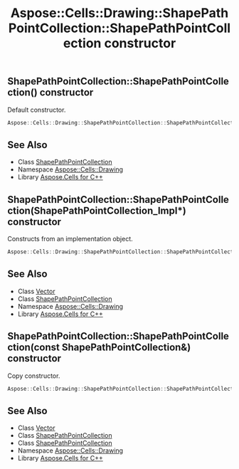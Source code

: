 ﻿---
title: Aspose::Cells::Drawing::ShapePathPointCollection::ShapePathPointCollection constructor
linktitle: ShapePathPointCollection
second_title: Aspose.Cells for C++ API Reference
description: 'Aspose::Cells::Drawing::ShapePathPointCollection::ShapePathPointCollection constructor. Default constructor in C++.'
type: docs
weight: 100
url: /cpp/aspose.cells.drawing/shapepathpointcollection/shapepathpointcollection/
---
## ShapePathPointCollection::ShapePathPointCollection() constructor


Default constructor.

```cpp
Aspose::Cells::Drawing::ShapePathPointCollection::ShapePathPointCollection()
```

## See Also

* Class [ShapePathPointCollection](../)
* Namespace [Aspose::Cells::Drawing](../../)
* Library [Aspose.Cells for C++](../../../)
## ShapePathPointCollection::ShapePathPointCollection(ShapePathPointCollection_Impl*) constructor


Constructs from an implementation object.

```cpp
Aspose::Cells::Drawing::ShapePathPointCollection::ShapePathPointCollection(ShapePathPointCollection_Impl *impl)
```

## See Also

* Class [Vector](../../../aspose.cells/vector/)
* Class [ShapePathPointCollection](../)
* Namespace [Aspose::Cells::Drawing](../../)
* Library [Aspose.Cells for C++](../../../)
## ShapePathPointCollection::ShapePathPointCollection(const ShapePathPointCollection\&) constructor


Copy constructor.

```cpp
Aspose::Cells::Drawing::ShapePathPointCollection::ShapePathPointCollection(const ShapePathPointCollection &src)
```

## See Also

* Class [Vector](../../../aspose.cells/vector/)
* Class [ShapePathPointCollection](../)
* Class [ShapePathPointCollection](../)
* Namespace [Aspose::Cells::Drawing](../../)
* Library [Aspose.Cells for C++](../../../)
